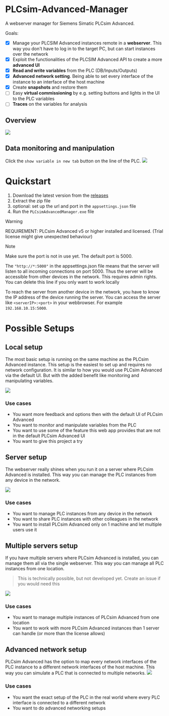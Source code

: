 # PLCsim-Advanced-Manager

A webserver manager for Siemens Simatic PLCsim Advanced.


Goals:

- [x] Manage your PLCSIM Advanced instances remote in a **webserver**. This way you don't have to log in to the target PC, but can start
  instances over the network
- [x] Exploit the functionalities of the PLCSIM Advanced API to create a more **advanced UI**
- [x] **Read and write variables** from the PLC (DB/Inputs/Outputs)
- [x] **Advanced network setting**. Being able to set every interface of the instance to an interface of the host machine
- [x] Create **snapshots** and restore them
- [ ] Easy **virtual commissioning** by e.g. setting buttons and lights in the UI to the PLC variables
- [ ] **Traces** on the variables for analysis

## Overview
![](docs/img/Overview.png)

## Data monitoring and manipulation
Click the `show variable in new tab` button on the line of the PLC.
![](docs/img/dataView.png)
# Quickstart

1. Download the latest version from the [releases](https://github.com/jasperdekeuk/PLCsim-Advanced-Manager/releases)
2. Extract the zip file
3. optional: set up the url and port in the `appsettings.json` file
4. Run the `PLCsimAdvancedManager.exe` file

> [!WARNING]
> REQUIREMENT: PLCsim Advanced v5 or higher installed and licensed. (Trial license might give unexpected behaviour)

> [!NOTE]  
> Make sure the port is not in use yet. The default port is 5000.
> 
> The `"http://*:5000"` in the appsettings.json file means that the server will listen to all incoming connections on port 5000. 
> Thus the server will be accessible from other devices in the network. This requires admin rights. You can delete this line if you only want to work locally
> 
> To reach the server from another device in the network, you have to know the IP address of the device running the server.
> You can access the server like `<serverIP>:<port>` in your webbrowser. For example `192.168.10.15:5000`.

# Possible Setups

## Local setup
The most basic setup is running on the same machine as the PLCsim Advanced instance. This setup is the easiest to set up and requires no network configuration.
It is similar to how you would use PLCsim Advanced via the default UI. But with the added benefit like monitoring and manipulating variables.

![](docs/img/setup_localhost.png)

### Use cases
- You want more feedback and options then with the default UI of PLCsim Advanced
- You want to monitor and manipulate variables from the PLC
- You want to use some of the feature this web app provides that are not in the default PLCsim Advanced UI
- You want to give this project a try

## Server setup
The webserver really shines when you run it on a server where PLCsim Advanced is installed. This way you can manage the PLC instances from any device in the network.

![](docs/img/setup_server.png)

### Use cases
- You want to manage PLC instances from any device in the network
- You want to share PLC instances with other colleagues in the network
- You want to install PLCsim Advanced only on 1 machine and let multiple users use it


## Multiple servers setup
If you have multiple servers where PLCsim Advanced is installed, you can manage them all via the single webserver. This way you can manage all PLC instances from one location.
> This is technically possible, but not developed yet. Create an issue if you would need this

![](docs/img/setup_multiple_server.png)

### Use cases
- You want to manage multiple instances of PLCsim Advanced from one location
- You want to work with more PLCsim Advanced instances than 1 server can handle (or more than the license allows) 

## Advanced network setup
PLCsim Advanced has the option to map every network interfaces of the PLC instance to a different network interfaces of the host machine. 
This way you can simulate a PLC that is connected to multiple networks.
![](docs/img/setup_advanced_networking.png)

### Use cases
- You want the exact setup of the PLC in the real world where every PLC interface is connected to a different network 
- You want to do advanced networking setups